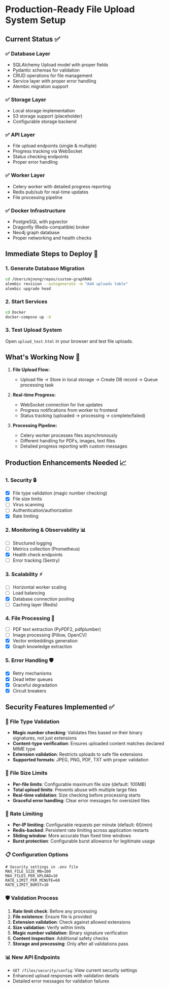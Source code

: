 # Production-Ready File Upload System Setup

## Current Status ✅

### ✅ **Database Layer**
- SQLAlchemy Upload model with proper fields
- Pydantic schemas for validation
- CRUD operations for file management
- Service layer with proper error handling
- Alembic migration support

### ✅ **Storage Layer**
- Local storage implementation
- S3 storage support (placeholder)
- Configurable storage backend

### ✅ **API Layer**
- File upload endpoints (single & multiple)
- Progress tracking via WebSocket
- Status checking endpoints
- Proper error handling

### ✅ **Worker Layer**
- Celery worker with detailed progress reporting
- Redis pub/sub for real-time updates
- File processing pipeline

### ✅ **Docker Infrastructure**
- PostgreSQL with pgvector
- Dragonfly (Redis-compatible) broker
- Neo4j graph database
- Proper networking and health checks

## Immediate Steps to Deploy 🚀

### 1. Generate Database Migration
```bash
cd /Users/mjnong/repos/custom-graphRAG
alembic revision --autogenerate -m "Add uploads table"
alembic upgrade head
```

### 2. Start Services
```bash
cd Docker
docker-compose up -d
```

### 3. Test Upload System
Open `upload_test.html` in your browser and test file uploads.

## What's Working Now 💪

1. **File Upload Flow:**
   - Upload file → Store in local storage → Create DB record → Queue processing task

2. **Real-time Progress:**
   - WebSocket connection for live updates
   - Progress notifications from worker to frontend
   - Status tracking (uploaded → processing → complete/failed)

3. **Processing Pipeline:**
   - Celery worker processes files asynchronously
   - Different handling for PDFs, images, text files
   - Detailed progress reporting with custom messages

## Production Enhancements Needed 📈

### 1. **Security** 🔒
- [x] File type validation (magic number checking)
- [x] File size limits
- [ ] Virus scanning
- [ ] Authentication/authorization
- [x] Rate limiting

### 2. **Monitoring & Observability** 📊
- [ ] Structured logging
- [ ] Metrics collection (Prometheus)
- [x] Health check endpoints
- [ ] Error tracking (Sentry)

### 3. **Scalability** ⚡
- [ ] Horizontal worker scaling
- [ ] Load balancing
- [x] Database connection pooling
- [ ] Caching layer (Redis)

### 4. **File Processing** 🔄
- [ ] PDF text extraction (PyPDF2, pdfplumber)
- [ ] Image processing (Pillow, OpenCV)
- [x] Vector embeddings generation
- [x] Graph knowledge extraction

### 5. **Error Handling** 🛡️
- [x] Retry mechanisms
- [x] Dead letter queues
- [x] Graceful degradation
- [x] Circuit breakers

## Security Features Implemented ✅

### 🔐 **File Type Validation**
- **Magic number checking**: Validates files based on their binary signatures, not just extensions
- **Content-type verification**: Ensures uploaded content matches declared MIME type
- **Extension validation**: Restricts uploads to safe file extensions
- **Supported formats**: JPEG, PNG, PDF, TXT with proper validation

### 📏 **File Size Limits**
- **Per-file limits**: Configurable maximum file size (default: 100MB)
- **Total upload limits**: Prevents abuse with multiple large files
- **Real-time validation**: Size checking before processing starts
- **Graceful error handling**: Clear error messages for oversized files

### 🚦 **Rate Limiting**
- **Per-IP limiting**: Configurable requests per minute (default: 60/min)
- **Redis-backed**: Persistent rate limiting across application restarts
- **Sliding window**: More accurate than fixed time windows
- **Burst protection**: Configurable burst allowance for legitimate usage

### 📋 **Configuration Options**
```env
# Security settings in .env file
MAX_FILE_SIZE_MB=100
MAX_FILES_PER_UPLOAD=10
RATE_LIMIT_PER_MINUTE=60
RATE_LIMIT_BURST=10
```

### 🛡️ **Validation Process**
1. **Rate limit check**: Before any processing
2. **File existence**: Ensure file is provided
3. **Extension validation**: Check against allowed extensions
4. **Size validation**: Verify within limits
5. **Magic number validation**: Binary signature verification
6. **Content inspection**: Additional safety checks
7. **Storage and processing**: Only after all validations pass

### 📊 **New API Endpoints**
- `GET /files/security/config`: View current security settings
- Enhanced upload responses with validation details
- Detailed error messages for validation failures
